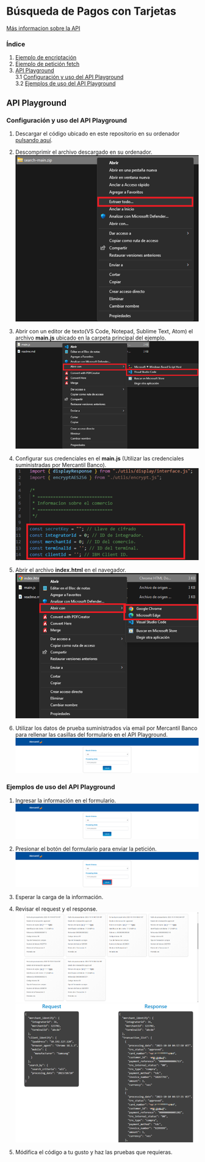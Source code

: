 # Búsqueda de Pagos con Tarjetas

[Más informacion sobre la API](https://apiportal.mercantilbanco.com/mercantil-banco/produccion/product/21007)

### Índice
    
1. [Ejemplo de encriptación](./utils/encrypt.js)
2. [Ejemplo de petición fetch](./search/search.js)
3. [API Playground](#playground)<br>
3.1 [Configuración y uso del API Playground](#playground-config)<br>
3.2 [Ejemplos de uso del API Playground](#playground-examples)


<a id="playground" ></a>
## API Playground

<a id="playground-config"> </a>
### Configuración y uso del API Playground

1. Descargar el código ubicado en este repositorio en su ordenador [pulsando aquí](./releases/download/v1/tdpay-search.zip).<br>

2. Descomprimir el archivo descargado en su ordenador.<br>
![Imagen de ejemplo](./img/readme-img-8.png)

3. Abrir con un editor de texto(VS Code, Notepad, Sublime Text, Atom) el archivo **main.js** ubicado en la carpeta principal del ejemplo.<br>
![Imagen de ejemplo](./img/readme-img-9.png)

4. Configurar sus credenciales en el **main.js** (Utilizar las credenciales suministradas por Mercantil Banco).<br>
![Imagen de ejemplo](./img/readme-img-2.png)

5. Abrir el archivo **index.html** en el navegador.<br>
![Imagen de ejemplo](./img/readme-img-10.png)

6. Utilizar los datos de prueba suministrados vía email por Mercantil Banco para rellenar las casillas del formulario en el API Playground.<br>
![Imagen de ejemplo](./img/readme-img-3.png)

<a id="playground-examples"></a>
### Ejemplos de uso del API Playground

1. Ingresar la información en el formulario.<br>
![Imagen de ejemplo](./img/readme-img-3.png)

2. Presionar el botón del formulario para enviar la petición.<br>
![Imagen de ejemplo](./img/readme-img-4.png)

3. Esperar la carga de la información.<br>

4. Revisar el request y el response.<br>
![Imagen de ejemplo](./img/readme-img-5.png)
![Imagen de ejemplo](./img/readme-img-7.png)

5. Módifica el código a tu gusto y haz las pruebas que requieras.<br>

